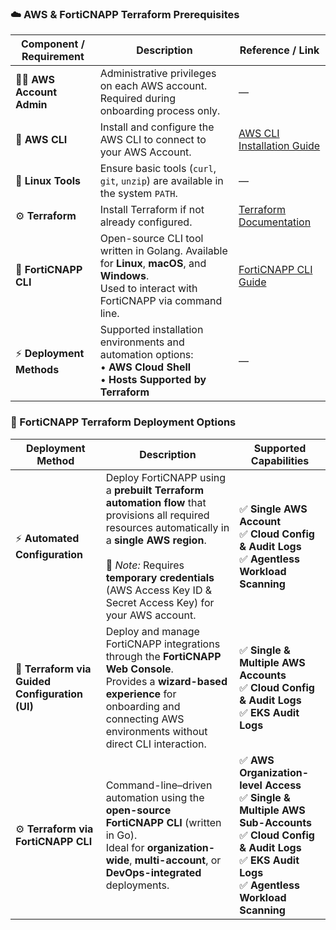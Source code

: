 ### ☁️ AWS & FortiCNAPP Terraform Prerequisites

| **Component / Requirement** | **Description** | **Reference / Link** |
|------------------------------|-----------------|----------------------|
| 🧑‍💻 **AWS Account Admin** | Administrative privileges on each AWS account.<br>Required during onboarding process only. | — |
| 🔧 **AWS CLI** | Install and configure the AWS CLI to connect to your AWS Account. | [AWS CLI Installation Guide](https://docs.aws.amazon.com/cli/latest/userguide/getting-started-install.html) |
| 🧰 **Linux Tools** | Ensure basic tools (`curl`, `git`, `unzip`) are available in the system `PATH`. | — |
| ⚙️ **Terraform** | Install Terraform if not already configured. | [Terraform Documentation](https://developer.hashicorp.com/terraform) |
| 🧠 **FortiCNAPP CLI** | Open-source CLI tool written in Golang. Available for **Linux**, **macOS**, and **Windows**.<br>Used to interact with FortiCNAPP via command line. | [FortiCNAPP CLI Guide](https://docs.fortinet.com/document/forticnapp/latest/cli-reference/68020/get-started-with-the-lacework-forticnapp-cli) |
| ⚡ **Deployment Methods** | Supported installation environments and automation options:<br>• **AWS Cloud Shell**<br>• **Hosts Supported by Terraform** | — |



### 🧱 FortiCNAPP Terraform Deployment Options

| **Deployment Method** | **Description** | **Supported Capabilities** |
|------------------------|-----------------|-----------------------------|
| ⚡ **Automated Configuration** | Deploy FortiCNAPP using a **prebuilt Terraform automation flow** that provisions all required resources automatically in a **single AWS region**.<br><br>🔑 *Note:* Requires **temporary credentials** (AWS Access Key ID & Secret Access Key) for your AWS account. | ✅ **Single AWS Account** <br> ✅ **Cloud Config & Audit Logs** <br>✅ **Agentless Workload Scanning** |
| 🧭 **Terraform via Guided Configuration (UI)** | Deploy and manage FortiCNAPP integrations through the **FortiCNAPP Web Console**.<br>Provides a **wizard-based experience** for onboarding and connecting AWS environments without direct CLI interaction. | ✅ **Single & Multiple AWS Accounts** <br>✅ **Cloud Config & Audit Logs** <br>✅ **EKS Audit Logs** |
| ⚙️ **Terraform via FortiCNAPP CLI** | Command-line–driven automation using the **open-source FortiCNAPP CLI** (written in Go).<br>Ideal for **organization-wide**, **multi-account**, or **DevOps-integrated** deployments. | ✅ **AWS Organization-level Access** <br>✅ **Single & Multiple AWS Sub-Accounts** <br>✅ **Cloud Config & Audit Logs** <br>✅ **EKS Audit Logs** <br>✅ **Agentless Workload Scanning** |
